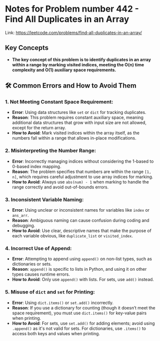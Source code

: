 # Notes for Problem number 442 - Find All Duplicates in an Array

Link: https://leetcode.com/problems/find-all-duplicates-in-an-array/

## Key Concepts
- **The key concept of this problem is to identify duplicates in an array within a range by marking visited indices, meeting the O(n) time complexity and O(1) auxiliary space requirements.**

## 🛠️ Common Errors and How to Avoid Them

### 1. Not Meeting Constant Space Requirement:
- **Error**: Using data structures like `set` or `dict` for tracking duplicates.
- **Reason**: This problem requires constant auxiliary space, meaning additional data structures that grow with input size are not allowed, except for the return array.
- **How to Avoid**: Mark visited indices within the array itself, as the numbers fall within a range that allows in-place modifications.

### 2. Misinterpreting the Number Range:
- **Error**: Incorrectly managing indices without considering the 1-based to 0-based index mapping.
- **Reason**: The problem specifies that numbers are within the range `[1, n]`, which requires careful adjustment to use array indices for marking.
- **How to Avoid**: Always use `abs(num) - 1` when marking to handle the range correctly and avoid out-of-bounds errors.

### 3. Inconsistent Variable Naming:
- **Error**: Using unclear or inconsistent names for variables like `index` or `ans_arr`.
- **Reason**: Ambiguous naming can cause confusion during coding and debugging.
- **How to Avoid**: Use clear, descriptive names that make the purpose of each variable obvious, like `duplicate_list` or `visited_index`.

### 4. Incorrect Use of Append:
- **Error**: Attempting to append using `append()` on non-list types, such as dictionaries or sets.
- **Reason**: `append()` is specific to lists in Python, and using it on other types causes runtime errors.
- **How to Avoid**: Only use `append()` with lists. For sets, use `add()` instead.

### 5. Misuse of `dict` and `set` for Printing:
- **Error**: Using `dict.items()` or `set.add()` incorrectly.
- **Reason**: If you use a dictionary for counting (though it doesn’t meet the space requirement), you must use `dict.items()` for key-value pairs when printing.
- **How to Avoid**: For sets, use `set.add()` for adding elements; avoid using `.append()` as it's not valid for sets. For dictionaries, use `.items()` to access both keys and values when printing.

